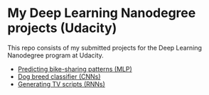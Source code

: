 # My Deep Learning Nanodegree projects (Udacity)

This repo consists of my submitted projects for the Deep Learning Nanodegree program at Udacity.

- [Predicting bike-sharing patterns (MLP)](https://github.com/josh31416/deep-learning-nanodegree-at-udacity/tree/master/predicting-bikesharing-patterns)
- [Dog breed classifier (CNNs)](https://github.com/josh31416/deep-learning-nanodegree-at-udacity/tree/master/dog-breed-classifier)
- [Generating TV scripts (RNNs)](https://github.com/josh31416/deep-learning-nanodegree-at-udacity/tree/master/generating-tv-scripts)
